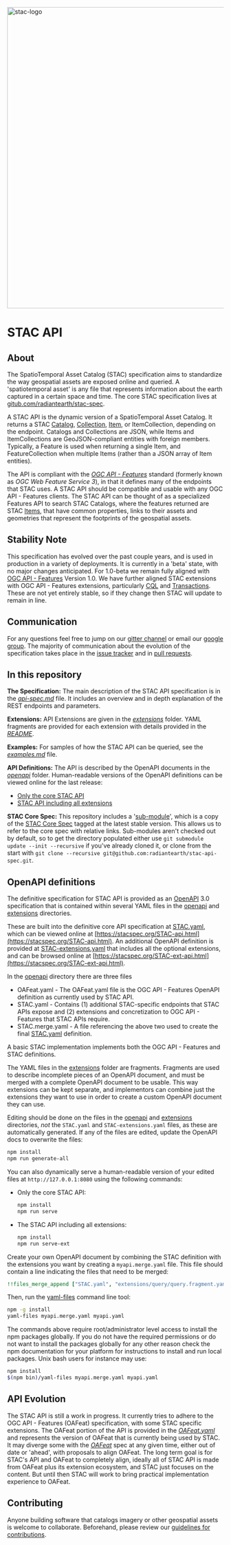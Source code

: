 <img src="https://github.com/radiantearth/stac-site/raw/master/images/logo/stac-030-long.png" alt="stac-logo" width="700"/>

# STAC API

## About

The SpatioTemporal Asset Catalog (STAC) specification aims to standardize the way geospatial assets are exposed online and queried. 
A 'spatiotemporal asset' is any file that represents information about the earth captured in a certain space and 
time. The core STAC specification lives at [gitub.com/radiantearth/stac-spec](http://github.com/radiantearth/stac-spec).

A STAC API is the dynamic version of a SpatioTemporal Asset Catalog. It returns a STAC [Catalog](stac-spec/catalog-spec/catalog-spec.md), 
[Collection](stac-spec/collection-spec/collection-spec.md), [Item](stac-spec/item-spec/item-spec.md), 
or ItemCollection, depending on the endpoint.
Catalogs and Collections are JSON, while Items and ItemCollections are GeoJSON-compliant entities with foreign members.  
Typically, a Feature is used when returning a single Item, and FeatureCollection when multiple Items (rather than a JSON array of Item entities).

The API is compliant with the *[OGC API - Features](http://docs.opengeospatial.org/is/17-069r3/17-069r3.html)* standard 
(formerly known as *OGC Web Feature Service 3*), in that it defines many of the endpoints that STAC uses. A STAC API should be 
compatible and usable with any OGC API - Features clients. The STAC API can be thought of as a specialized Features API 
to search STAC Catalogs, where the features returned are STAC [Items](stac-spec/item-spec/item-spec.md), 
that have common properties, links to their assets and geometries that represent the footprints of the geospatial assets.

## Stability Note

This specification has evolved over the past couple years, and is used in production in a variety of deployments. It is 
currently in a 'beta' state, with no major changes anticipated. For 1.0-beta we remain fully aligned with  [OGC API - 
Features](http://docs.opengeospatial.org/is/17-069r3/17-069r3.html) Version 1.0. We have further aligned STAC extensions
with OGC API - Features extensions, particularly [CQL](https://github.com/opengeospatial/ogcapi-features/tree/master/extensions/cql/)
and [Transactions](https://github.com/opengeospatial/ogcapi-features/tree/master/extensions/transactions). These are not
yet entirely stable, so if they change then STAC will update to remain in line.

## Communication

For any questions feel free to jump on our [gitter channel](https://gitter.im/SpatioTemporal-Asset-Catalog/Lobby) or email 
our [google group](https://groups.google.com/forum/#!forum/stac-spec). The majority of communication about the evolution of 
the specification takes place in the [issue tracker](https://github.com/radiantearth/stac-api-spec/issues) and in 
[pull requests](https://github.com/radiantearth/stac-api-spec/pulls).

## In this repository

**The Specification:** The main description of the STAC API specification is in the *[api-spec.md](api-spec.md)* file.
It includes an overview and in depth explanation of the REST endpoints and parameters.

**Extensions:** API Extensions are given in the *[extensions](extensions/)* folder.
YAML fragments are provided for each extension with details provided in the *[README](extensions/README.md)*.

**Examples:** For samples of how the STAC API can be queried, see the *[examples.md](examples.md)* file.

**API Definitions:** The API is described by the OpenAPI documents in the *[openapi](openapi/)* folder.
Human-readable versions of the OpenAPI definitions can be viewed online for the last release:
- [Only the core STAC API](https://stacspec.org/STAC-api.html) 
- [STAC API including all extensions](https://stacspec.org/STAC-ext-api.html)

**STAC Core Spec:** This repository includes a '[sub-module](https://git-scm.com/book/en/v2/Git-Tools-Submodules)', which
is a copy of the [STAC Core Spec](stac-spec/) tagged at the latest stable version. This allows
us to refer to the core spec with relative links. Sub-modules aren't checked out by default, so to get the directory 
populated either use `git submodule update --init --recursive` if you've already cloned it, or clone from the start with
`git clone --recursive git@github.com:radiantearth/stac-api-spec.git`. 

## OpenAPI definitions

The definitive specification for STAC API is provided as an [OpenAPI](http://openapis.org/) 3.0 specification that is
contained within several YAML files in the [openapi](openapi/) and [extensions](extensions/) directories.

These are built into the definitive core API specification at [STAC.yaml](STAC.yaml), which can be viewed online at 
[https://stacspec.org/STAC-api.html](https://stacspec.org/STAC-api.html). An additional OpenAPI definition is provided at 
[STAC-extensions.yaml](STAC-extensions.yaml) that includes all the optional extensions, and can be browsed online at
[https://stacspec.org/STAC-ext-api.html](https://stacspec.org/STAC-ext-api.html).

In the [openapi](openapi/) directory there are three files

- OAFeat.yaml - The OAFeat.yaml file is the OGC API - Features OpenAPI definition as currently used by STAC API.
- STAC.yaml - Contains (1) additional STAC-specific endpoints that STAC APIs expose and (2) extensions and concretization to
  OGC API - Features that STAC APIs require.
- STAC.merge.yaml - A file referencing the above two used to create the final [STAC.yaml](STAC.yaml) definition.

A basic STAC implementation implements both the OGC API - Features and STAC definitions.

The YAML files in the [extensions](extensions/) folder are fragments. Fragments are used to describe incomplete pieces of an OpenAPI document,
and must be merged with a complete OpenAPI document to be usable. This way extensions can be kept separate, and implementors can combine just
the extensions they want to use in order to create a custom OpenAPI document they can use.

Editing should be done on the files in the [openapi](openapi/) and [extensions](extensions/) directories, *not* the `STAC.yaml` and
`STAC-extensions.yaml` files, as these are automatically generated. If any of the files are edited, update the OpenAPI docs to overwrite the files:

```bash
npm install
npm run generate-all
```

You can also dynamically serve a human-readable version of your edited files at `http://127.0.0.1:8080` using the following commands:
- Only the core STAC API:
  ```bash
  npm install
  npm run serve
  ```
- The STAC API including all extensions:
  ```bash
  npm install
  npm run serve-ext
  ```

Create your own OpenAPI document by combining the STAC definition with the extensions you want by creating a `myapi.merge.yaml` file.
This file should contain a line indicating the files that need to be merged:

```yaml
!!files_merge_append ["STAC.yaml", "extensions/query/query.fragment.yaml"]
```

Then, run the [yaml-files](https://www.npmjs.com/package/yaml-files) command line tool:

```bash
npm -g install
yaml-files myapi.merge.yaml myapi.yaml
```

The commands above require root/administrator level access to install the npm packages globally.
If you do not have the required permissions or do not want to install the packages globally for any other reason check the
npm documentation for your platform for instructions to install and run local packages. Unix bash users for instance may use:

```bash
npm install
$(npm bin)/yaml-files myapi.merge.yaml myapi.yaml
```

## API Evolution

The STAC API is still a work in progress. It currently tries to adhere to the OGC API - Features (OAFeat) specification,
with some STAC specific extensions. The OAFeat portion of the API is provided in the *[OAFeat.yaml](openapi/OAFeat.yaml)*
and represents the version of OAFeat that is currently being used by STAC. It may diverge some with the
*[OAFeat](https://github.com/opengeospatial/ogcapi-features)* spec at any given time, either out of date or 'ahead',
with proposals to align OAFeat. The long term goal is for STAC's API and OAFeat to completely align,
ideally all of STAC API is made from OAFeat plus its extension ecosystem, and STAC just focuses on the content.
But until then STAC will work to bring practical implementation experience to OAFeat. 

## Contributing

Anyone building software that catalogs imagery or other geospatial assets is welcome to collaborate.
Beforehand, please review our [guidelines for contributions](CONTRIBUTING.md).
